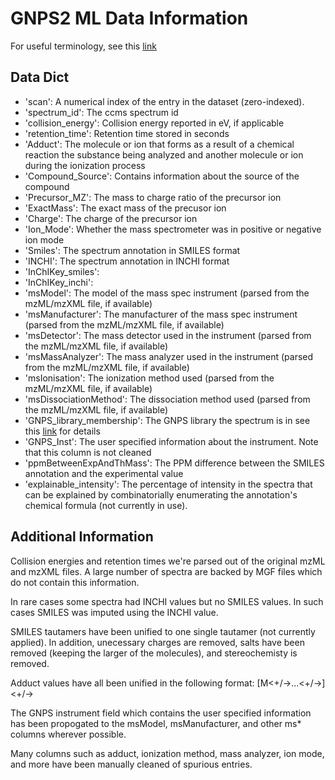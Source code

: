 # GNPS2 ML Data Information

For useful terminology, see this [link](https://www.cs.ucr.edu/~mingxunw/terminology/)
## Data Dict
* 'scan': A numerical index of the entry in the dataset (zero-indexed).
* 'spectrum_id': The ccms spectrum id
* 'collision_energy': Collision energy reported in eV, if applicable
* 'retention_time': Retention time stored in seconds
* 'Adduct':  The molecule or ion that forms as a result of a chemical reaction the substance being analyzed and another molecule or ion during the ionization process
* 'Compound_Source': Contains information about the source of the compound
* 'Precursor_MZ': The mass to charge ratio of the precursor ion
* 'ExactMass': The exact mass of the precusor ion
* 'Charge': The charge of the precursor ion
* 'Ion_Mode': Whether the mass spectrometer was in positive or negative ion mode
* 'Smiles': The spectrum annotation in SMILES format
* 'INCHI': The spectrum annotation in INCHI format
* 'InChIKey_smiles': 
* 'InChIKey_inchi':
* 'msModel': The model of the mass spec instrument (parsed from the mzML/mzXML file, if available)
* 'msManufacturer': The manufacturer of the mass spec instrument (parsed from the mzML/mzXML file, if available)
* 'msDetector': The mass detector used in the instrument (parsed from the mzML/mzXML file, if available)
* 'msMassAnalyzer': The mass analyzer used in the instrument (parsed from the mzML/mzXML file, if available)
* 'msIonisation': The ionization method used (parsed from the mzML/mzXML file, if available)
* 'msDissociationMethod': The dissociation method used (parsed from the mzML/mzXML file, if available)
* 'GNPS_library_membership': The GNPS library the spectrum is in see this [link](https://gnps.ucsd.edu/ProteoSAFe/libraries.jsp) for details
* 'GNPS_Inst': The user specified information about the instrument. Note that this column is not cleaned
* 'ppmBetweenExpAndThMass': The PPM difference between the SMILES annotation and the experimental value
* 'explainable_intensity': The percentage of intensity in the spectra that can be explained by combinatorially enumerating the annotation's chemical formula (not currently in use). 

## Additional Information
Collision energies and retention times we're parsed out of the original mzML and mzXML files. A large number of spectra are backed by MGF files which do not contain this information.

In rare cases some spectra had INCHI values but no SMILES values. In such cases SMILES was imputed using the INCHI value.

SMILES tautamers have been unified to one single tautamer (not currently applied). In addition, unecessary charges are removed, salts have been removed (keeping the larger of the molecules), and stereochemisty is removed.

Adduct values have all been unified in the following format: [M<+/-><Adduct>...<+/-><Adduct>]<Charge><+/->

The GNPS instrument field which contains the user specified information has been propogated to the msModel, msManufacturer, and other ms* columns wherever possible. 

Many columns such as adduct, ionization method, mass analyzer, ion mode, and more have been manually cleaned of spurious entries.
